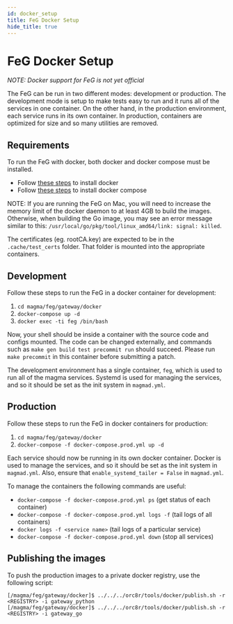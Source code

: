 ```yaml
---
id: docker_setup
title: FeG Docker Setup
hide_title: true
---
```

# FeG Docker Setup

*NOTE: Docker support for FeG is not yet official*

The FeG can be run in two different modes: development or production.
The development mode is setup to make tests easy to run and it runs all of the
services in one container. On the other hand, in the production environment,
each service runs in its own container. In production, containers are optimized
for size and so many utilities are removed.

## Requirements

To run the FeG with docker, both docker and docker compose must be installed.
* Follow [these steps](https://docs.docker.com/install/) to install docker
* Follow [these steps](https://docs.docker.com/compose/install/) to install docker compose

NOTE: If you are running the FeG on Mac, you will need to increase the memory
limit of the docker daemon to at least 4GB to build the images. Otherwise,
when building the Go image, you may see an error message similar to this:
`/usr/local/go/pkg/tool/linux_amd64/link: signal: killed`.

The certificates (eg. rootCA.key) are expected to be in the `.cache/test_certs`
folder. That folder is mounted into the appropriate containers.

## Development

Follow these steps to run the FeG in a docker container for development:
1. `cd magma/feg/gateway/docker`
2. `docker-compose up -d`
3. `docker exec -ti feg /bin/bash`

Now, your shell should be inside a container with the source code
and configs mounted. The code can be changed externally, and commands such as
`make gen build test precommit run` should succeed.
Please run `make precommit` in this container before submitting a patch.

The development environment has a single container, `feg`, which is used to
run all of the magma services. Systemd is used for managing the services,
and so it should be set as the init system in `magmad.yml`.

## Production

Follow these steps to run the FeG in docker containers for production:
1. `cd magma/feg/gateway/docker`
2. `docker-compose -f docker-compose.prod.yml up -d`

Each service should now be running in its own docker container. Docker is used
to manage the services, and so it should be set as the init system in
`magmad.yml`. Also, ensure that `enable_systemd_tailer = False` in `magmad.yml`.

To manage the containers the following commands are useful:
* `docker-compose -f docker-compose.prod.yml ps` (get status of each container)
* `docker-compose -f docker-compose.prod.yml logs -f` (tail logs of all containers)
* `docker logs -f <service name>` (tail logs of a particular service)
* `docker-compose -f docker-compose.prod.yml down` (stop all services)

## Publishing the images

To push the production images to a private docker registry, use the following script:
```
[/magma/feg/gateway/docker]$ ../../../orc8r/tools/docker/publish.sh -r <REGISTRY> -i gateway_python
[/magma/feg/gateway/docker]$ ../../../orc8r/tools/docker/publish.sh -r <REGISTRY> -i gateway_go
```
